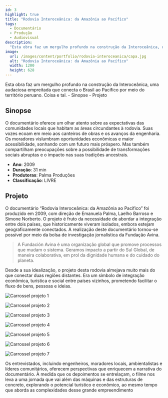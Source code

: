 ```yaml
---
id: 3
highlight: true
title: "Rodovia Interoceânica: da Amazônia ao Pacífico"
tags:
  - Documentário
  - Produção
  - Audiovisual
description:
  "Esta obra faz um mergulho profundo na construção da Interoceânica, uma audaciosa empreitada que conecta o Brasil ao Pacífico por meio do território peruano."
image:
  url: /images/content/portfolio/rodovia-interoceanica/capa.jpg
  alt: "Rodovia Interoceânica: da Amazônia ao Pacífico"
  width: 1200
  height: 628
---
```


<Titulo />

<Tags size="medium"/>

<IconeCompartilhar />

<Youtube url="https://www.youtube.com/watch?v=XCVJoStoPGk" aspectRatio="21/9" fullWidth cover/>

<Resumo>
Esta obra faz um mergulho profundo na construção da Interoceânica, uma audaciosa empreitada que conecta o Brasil ao Pacífico por meio do território peruano. Coisa e tal.
</Resumo>

<Toc>
- Sinopse
- Projeto
</Toc>

## Sinopse

O documentário oferece um olhar atento sobre as expectativas das comunidades locais que habitam as áreas circundantes à rodovia. Suas vozes ecoam em meio aos canteiros de obras e os avanços da engenharia. Os moradores vislumbram oportunidades econômicas e maior acessibilidade, sonhando com um futuro mais próspero. Mas também compartilham preocupações sobre a possibilidade de transformações sociais abruptas e o impacto nas suas tradições ancestrais.

- **Ano**: 2009
- **Duração**: 31 min
- **Produtoras**: Palma Produções
- **Classificação**: LIVRE

## Projeto

O documentário “Rodovia Interoceânica: da Amazônia ao Pacífico” foi produzido em 2009, com direção de Emanuela Palma, Laelho Barroso e Simone Norberto. O projeto é fruto da necessidade de abordar a integração entre dois países, que historicamente viveram isolados, embora estejam geograficamente conectados. A realização deste documentário tornou-se possível por meio da  bolsa de investigação jornalística da Fundação Avina.

> A Fundación Avina é uma organização global que promove processos que mudam o sistema. Geramos impacto a partir do Sul Global, de maneira colaborativa, em prol da dignidade humana e do cuidado do planeta.

Desde a sua idealização, o projeto desta rodovia almejava muito mais do que conectar duas regiões distantes. Era um símbolo de integração econômica, turística e social entre países vizinhos, prometendo facilitar o fluxo de bens, pessoas e ideias.

<Carrossel>

  ![Carrossel projeto 1](/images/content/portfolio/rodovia-interoceanica/projeto-carrossel-01.jpg)

  ![Carrossel projeto 2](/images/content/portfolio/rodovia-interoceanica/projeto-carrossel-02.jpg)

  ![Carrossel projeto 3](/images/content/portfolio/rodovia-interoceanica/projeto-carrossel-03.jpg)

  ![Carrossel projeto 4](/images/content/portfolio/rodovia-interoceanica/projeto-carrossel-04.jpg)

  ![Carrossel projeto 5](/images/content/portfolio/rodovia-interoceanica/projeto-carrossel-05.jpg)

  ![Carrossel projeto 6](/images/content/portfolio/rodovia-interoceanica/projeto-carrossel-06.jpg)

  ![Carrossel projeto 7](/images/content/portfolio/rodovia-interoceanica/projeto-carrossel-07.jpg)

</Carrossel>

Os entrevistados, incluindo engenheiros, moradores locais, ambientalistas e líderes comunitários, oferecem perspectivas que enriquecem a narrativa do documentário. À medida que os depoimentos se entrelaçam, o filme nos leva a uma jornada que vai além das máquinas e das estruturas de concreto, explorando o potencial turístico e econômico, ao mesmo tempo que aborda as complexidades desse grande empreendimento

<BotaoCompartilhar />

<Faixa>
  <Parcerias titulo="Apoio">
    <Parceria
      parceiro="Avina"
      logo="/images/content/portfolio-parceiros/logo-avina.png"/>
  </Parcerias>
</Faixa>
